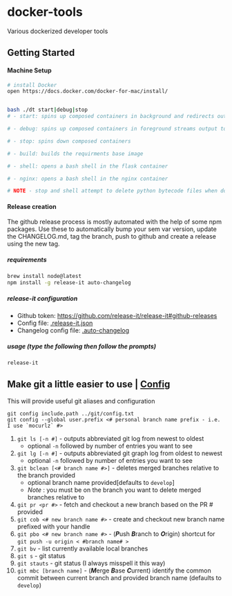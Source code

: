 # docker-tools

Various dockerized developer tools

## Getting Started

#### Machine Setup

```bash
# install Docker
open https://docs.docker.com/docker-for-mac/install/


bash ./dt start|debug|stop
# - start: spins up composed containers in background and redirects output to dev-server.log

# - debug: spins up composed containers in foreground streams output to terminal

# - stop: spins down composed containers

# - build: builds the requirments base image

# - shell: opens a bash shell in the flask container

# - nginx: opens a bash shell in the nginx container

# NOTE - stop and shell attempt to delete python bytecode files when done but may throw and error on diff systems
```

#### Release creation

The github release process is mostly automated with the help of some npm packages. Use these to automatically bump your sem var version, update the CHANGELOG.md, tag the branch, push to github and create a release using the new tag.

##### requirements

```bash
brew install node@latest
npm install -g release-it auto-changelog
```

##### release-it configuration

-   Github token: https://github.com/release-it/release-it#github-releases
-   Config file: [.release-it.json](./.release-it.json)
-   Changelog config file: [.auto-changelog](./.auto-changelog)

##### usage (type the following then follow the prompts)

```bash
release-it
```

## Make git a little easier to use | [Config](./git/config.txt)

This will provide useful git aliases and configuration

```
git config include.path ../git/config.txt
git config --global user.prefix <# personal branch name prefix - i.e. I use `mocurlz` #>
```

1. `git ls [-n #]` - outputs abbreviated git log from newest to oldest
    - optional `-n` followed by number of entries you want to see
2. `git lg [-n #]` - outputs abbreviated git graph log from oldest to newest
    - optional `-n` followed by number of entries you want to see
3. `git bclean [<# branch name #>]` - deletes merged branches relative to the branch provided
    - optional branch name provided[defaults to `develop`]
    - _Note_ : you must be on the branch you want to delete merged branches relative to
4. `git pr <pr #>` - fetch and checkout a new branch based on the PR # provided
5. `git cob <# new branch name #>` - create and checkout new branch name prefixed with your handle
6. `git pbo <# new branch name #>` - (<b><i>P</i></b>ush <b><i>B</i></b>ranch to <b><i>O</i></b>rigin) shortcut for `git push -u origin < #branch name# >`
7. `git bv` - list currently available local branches
8. `git s` - git status
9. `git stauts` - git status (I always misspell it this way)
10. `git mbc [branch name]` - (<b><i>M</i></b>erge <b><i>B</i></b>ase <b><i>C</i></b>urrent) identify the common commit between current branch and provided branch name (defaults to `develop`)
